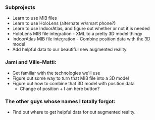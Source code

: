### Subprojects

* Learn to use MIB files
* Learn to use HoloLens (alternate vr/smart phone?)
* Learn to use IndoorAtlas, and figure out whether or not it is needed
* HoloLens MIB file integration - XML to a pretty 3D model thingy
* IndoorAtlas MIB file integration - Combine position data with the 3D model
* Add helpful data to our beautiful new augmented reality

### Jami and Ville-Matti:

* Get familiar with the technologies we'll use
* Figure out some way to turn that MIB file into a 3D model
* Figure out how to combine that 3D model with position data
	* Change of position + I am here button?

### The other guys whose names I totally forgot:

* Find out where to get helpful data for out augmented reality.
